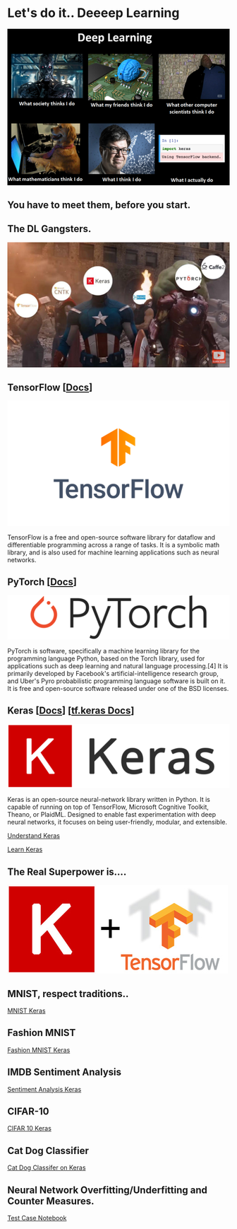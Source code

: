 
# Let's do it.. Deeeep Learning

![NN hands on meme](assets/nn_handson_meme.png)

## You have to meet them, before you start.
## The DL Gangsters.

![ML frameworks](assets/ml_frameworks.jpg)

## TensorFlow [[Docs](https://www.tensorflow.org/)]

![Tensorflow Logo](assets/tf_logo_social.png)

TensorFlow is a free and open-source software library for dataflow and differentiable programming across a range of tasks. 
It is a symbolic math library, and is also used for machine learning applications such as neural networks. 

## PyTorch [[Docs](https://pytorch.org/docs/stable/index.html)]

![PyTorch Logo](assets/pytorch_logo.png)

PyTorch is software, specifically a machine learning library for the programming language Python, based on the Torch library,
used for applications such as deep learning and natural language processing.[4] It is primarily developed by 
Facebook's artificial-intelligence research group, and Uber's Pyro probabilistic programming language software is built on it.
It is free and open-source software released under one of the BSD licenses.

## Keras [[Docs](https://keras.io/)] [[tf.keras Docs](https://www.tensorflow.org/beta/guide/keras/overview)]

![Keras Logo](assets/keras-logo.png)

Keras is an open-source neural-network library written in Python. It is capable of running on top of TensorFlow, 
Microsoft Cognitive Toolkit, Theano, or PlaidML. Designed to enable fast experimentation with deep neural networks, 
it focuses on being user-friendly, modular, and extensible. 

[Understand Keras](https://machinelearningmastery.com/tutorial-first-neural-network-python-keras/)

[Learn Keras](https://colab.research.google.com/github/tensorflow/docs/blob/master/site/en/guide/keras.ipynb)

## The Real Superpower is....
![keras_tensorflow](assets/easy_superpower.jpg)


## MNIST, respect traditions..
 
[MNIST Keras](https://colab.research.google.com/github/GokulDas027/ML-Codes/blob/master/MNIST-Keras.ipynb)

## Fashion MNIST

[Fashion MNIST Keras](https://colab.research.google.com/github/tensorflow/docs/blob/master/site/en/tutorials/keras/basic_classification.ipynb)
 
## IMDB Sentiment Analysis
 
[Sentiment Analysis Keras](https://colab.research.google.com/github/GokulDas027/ML-Codes/blob/master/sentement_analysis_keras.ipynb)

## CIFAR-10

[CIFAR 10 Keras](https://colab.research.google.com/drive/1Xo3UCk63vDEV-kQ3esAKoQIUGqW-F-Fv)


## Cat Dog Classifier

[Cat Dog Classifer on Keras](https://colab.research.google.com/github/GokulDas027/ML-Codes/blob/master/cat%20or%20dog%20classifier%20KERAS.ipynb)
 
 
## Neural Network Overfitting/Underfitting and Counter Measures.
[Test Case Notebook](https://colab.research.google.com/github/tensorflow/docs/blob/master/site/en/tutorials/keras/overfit_and_underfit.ipynb)

 
